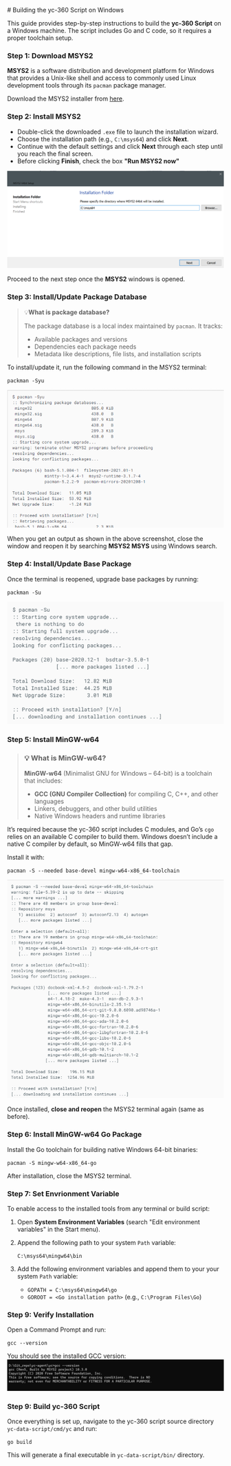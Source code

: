 ﻿﻿# Building the yc-360 Script on Windows

This guide provides step-by-step instructions to build the **yc-360 Script** on a Windows machine. The script includes Go and C code, so it requires a proper toolchain setup.

### Step 1: Download MSYS2

**MSYS2** is a software distribution and development platform for Windows that provides a Unix-like shell and access to commonly used Linux development tools through its `pacman` package manager.

Download the MSYS2 installer from [here](https://github.com/msys2/msys2-installer/releases/download/2021-07-25/msys2-x86_64-20210725.exe).

### Step 2: Install MSYS2
- Double-click the downloaded `.exe` file to launch the installation wizard.
- Choose the installation path (e.g., `C:\msys64`) and click **Next**.
- Continue with the default settings and click **Next** through each step until you reach the final screen.
- Before clicking **Finish**, check the box **"Run MSYS2 now"**

![img](/docs/images/installation-folder.png)

Proceed to the next step once the **MSYS2** windows is opened.
### Step 3: Install/Update Package Database
>💡**What is package database?**
>
>The package database is a local index maintained by `pacman`. It tracks:
>-  Available packages and versions
>- Dependencies each package needs
>- Metadata like descriptions, file lists, and installation scripts

To install/update it, run the following command in the MSYS2 terminal:
```
packman -Syu
```
![img](/docs/images/update-db-package.png)

When you get an output as shown in the above screenshot, close the window and reopen it by searching **MSYS2 MSYS** using Windows search.

### Step 4: Install/Update Base Package
Once the terminal is reopened, upgrade base packages by running:
```
packman -Su
```
 ![img](/docs/images/update-package.png)

### Step 5: Install MinGW-w64

> ### 💡 **What is MinGW-w64?**
> 
> **MinGW-w64** (Minimalist GNU for Windows – 64-bit) is a toolchain that includes:
> -   **GCC (GNU Compiler Collection)** for compiling C, C++, and other languages
> - Linkers, debuggers, and other build utilities
> - Native Windows headers and runtime libraries

It’s required because the yc-360 script includes C modules, and Go’s `cgo` relies on an available C compiler to build them. Windows doesn’t include a native C compiler by default, so MinGW-w64 fills that gap.


Install it with:
```
pacman -S --needed base-devel mingw-w64-x86_64-toolchain
```
![img](/docs/images/compile.png)

Once installed, **close and reopen** the MSYS2 terminal again (same as before).

### Step 6: Install MinGW-w64 Go Package

Install the Go toolchain for building native Windows 64-bit binaries:
```
pacman -S mingw-w64-x86_64-go
```
After installation, close the MSYS2 terminal.

### Step 7: Set Envrionment Variable
To enable access to the installed tools from any terminal or build script:

1. Open **System Environment Variables** (search "Edit environment variables" in the Start menu).
2. Append the following path to your system `Path` variable:
	```
	C:\msys64\mingw64\bin
	```
3. Add the following environment variables and append them to your your system `Path` variable:

	- `GOPATH = C:\msys64\mingw64\go`
	- `GOROOT = <Go installation path>` (e.g., `C:\Program Files\Go`)

### Step 9: Verify Installation

Open a Command Prompt and run:
```
gcc --version
```
You should see the installed GCC version:
![img](/docs/images/gcc-version.png)

### Step 9: Build yc-360 Script
Once everything is set up, navigate to the yc-360 script source directory  `yc-data-script/cmd/yc` and run:
```
go build
```
This will generate a final executable in `yc-data-script/bin/` directory.